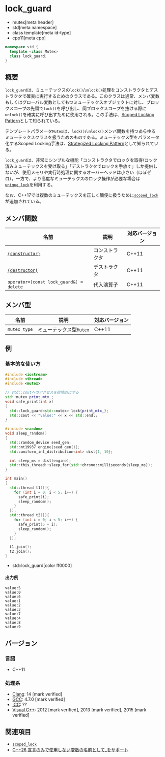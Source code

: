 # lock_guard
* mutex[meta header]
* std[meta namespace]
* class template[meta id-type]
* cpp11[meta cpp]

```cpp
namespace std {
  template <class Mutex>
  class lock_guard;
}
```

## 概要
`lock_guard`は、ミューテックスの`lock()`/`unlock()`処理をコンストラクタとデストラクタで確実に実行するためのクラスである。このクラスは通常、メンバ変数もしくはグローバル変数としてもつミューテックスオブジェクトに対し、ブロックスコープの先頭で`lock()`を呼び出し、同ブロックスコープを抜ける際に`unlock()`を確実に呼び出すために使用される。この手法は、[Scoped Locking Pattern](https://www.dre.vanderbilt.edu/~schmidt/PDF/ScopedLocking.pdf)として知られている。

テンプレートパラメータ`Mutex`は、`lock()`/`unlock()`メンバ関数を持つあらゆるミューテックスクラスを扱うためのものである。ミューテックス型をパラメータ化するScoped Locking手法は、[Strategized Locking Pattern](https://www.dre.vanderbilt.edu/~schmidt/PDF/locking-patterns.pdf)として知られている。

`lock_guard`は、非常にシンプルな機能「コンストラクタでロックを取得/ロック済みミューテックスを受け取る」「デストラクタでロックを手放す」しか提供しないが、使用メモリや実行時処理に関するオーバーヘッドは小さい（ほぼゼロ）。一方で、より高度なミューテックスのロック操作が必要な場合は[`unique_lock`](/reference/mutex/unique_lock.md)を利用する。

なお、C++17では複数のミューテックスを正しく簡便に扱うために[`scoped_lock`](/reference/mutex/scoped_lock.md)が追加されている。

## メンバ関数

| 名前 | 説明 | 対応バージョン |
|-----------------------------------------------|----------------|-------|
| [`(constructor)`](lock_guard/op_constructor.md) | コンストラクタ | C++11 |
| [`(destructor)`](lock_guard/op_destructor.md) | デストラクタ   | C++11 |
| `operator=(const lock_guard&) = delete`       | 代入演算子     | C++11 |


## メンバ型

| 名前 | 説明 | 対応バージョン |
|--------------|-------------------------|-------|
| `mutex_type` | ミューテックス型`Mutex` | C++11 |


## 例
### 基本的な使い方
```cpp example
#include <iostream>
#include <thread>
#include <mutex>

// std::coutへのアクセスを排他的にする
std::mutex print_mtx_;
void safe_print(int x)
{
  std::lock_guard<std::mutex> lock{print_mtx_};
  std::cout << "value:" << x << std::endl;
}

#include <random>
void sleep_random()
{
  std::random_device seed_gen;
  std::mt19937 engine{seed_gen()};
  std::uniform_int_distribution<int> dist{1, 10};

  int sleep_ms = dist(engine);
  std::this_thread::sleep_for(std::chrono::milliseconds{sleep_ms});
}

int main()
{
  std::thread t1([]{
    for (int i = 0; i < 5; i++) {
      safe_print(i);
      sleep_random();
    }
  });
  std::thread t2([]{
    for (int i = 0; i < 5; i++) {
      safe_print(5 + i);
      sleep_random();
    }
  });

  t1.join();
  t2.join();
}
```
* std::lock_guard[color ff0000]

#### 出力例
```
value:5
value:0
value:6
value:1
value:2
value:3
value:7
value:4
value:8
value:9
```

## バージョン
### 言語
- C++11

### 処理系
- [Clang](/implementation.md#clang): 14 [mark verified]
- [GCC](/implementation.md#gcc): 4.7.0 [mark verified]
- [ICC](/implementation.md#icc): ??
- [Visual C++](/implementation.md#visual_cpp): 2012 [mark verified], 2013 [mark verified], 2015 [mark verified]

## 関連項目
- [`scoped_lock`](/reference/mutex/scoped_lock.md)
- [C++26 宣言のみで使用しない変数の名前として_をサポート](/lang/cpp26/nice_placeholder_with_no_name.md)
